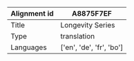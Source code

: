 |Alignment id | A8875F7EF
| --- | --- 
|Title | Longevity Series 
|Type | translation
|Languages | ['en', 'de', 'fr', 'bo']